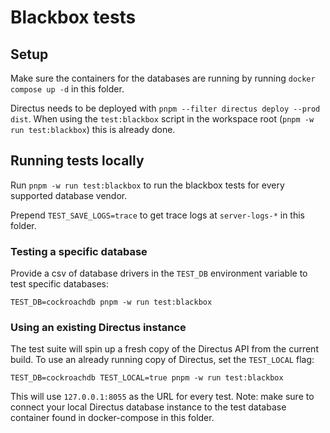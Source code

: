 # Blackbox tests

## Setup

Make sure the containers for the databases are running by running `docker compose up -d` in this folder.

Directus needs to be deployed with `pnpm --filter directus deploy --prod dist`. When using the `test:blackbox` script in the workspace root (`pnpm -w run test:blackbox`) this is already done.

## Running tests locally

Run `pnpm -w run test:blackbox` to run the blackbox tests for every supported database vendor.

Prepend `TEST_SAVE_LOGS=trace` to get trace logs at `server-logs-*` in this folder.

### Testing a specific database

Provide a csv of database drivers in the `TEST_DB` environment variable to test specific databases:

```
TEST_DB=cockroachdb pnpm -w run test:blackbox
```

### Using an existing Directus instance

The test suite will spin up a fresh copy of the Directus API from the current build. To use an already running copy of
Directus, set the `TEST_LOCAL` flag:

```
TEST_DB=cockroachdb TEST_LOCAL=true pnpm -w run test:blackbox
```

This will use `127.0.0.1:8055` as the URL for every test. Note: make sure to connect your local Directus database
instance to the test database container found in docker-compose in this folder.
